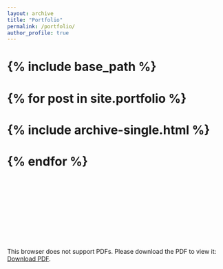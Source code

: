 ```yaml
---
layout: archive
title: "Portfolio"
permalink: /portfolio/
author_profile: true
---
```


# {% include base_path %}


# {% for post in site.portfolio %}
#   {% include archive-single.html %}
# {% endfor %}

<object data="https://sagarutturkar.github.io/files/R_certifications_SMU.pdf" type="application/pdf" width="750px" height="750px">
    <embed src="https://sagarutturkar.github.io/files/R_certifications_SMU.pdf" type="application/pdf">
        <p>This browser does not support PDFs. Please download the PDF to view it: <a href="https://sagarutturkar.github.io/files/R_certifications_SMU.pdf">Download PDF</a>.</p>
    </embed>
</object>

